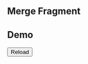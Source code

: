 ## Merge Fragment

## Demo

<div id="example">
  <div id="fragment" data-signals-foo="'bar'">
    <div data-text="$foo"></div>
    <button data-on-click="@get('/examples/merge_fragment/data')" class="btn btn-primary">Reload</button>
  </div>
  <pre data-text="ctx.signals.JSON()"></pre>
</div>
